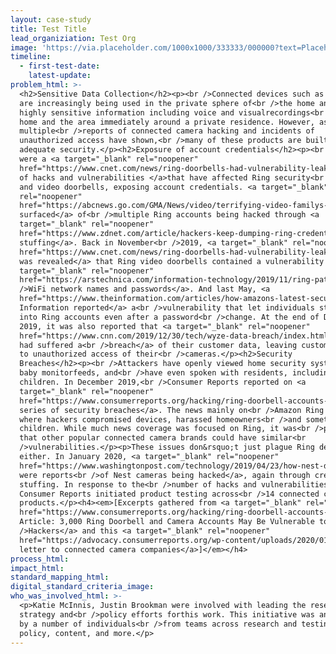```yaml
---
layout: case-study
title: Test Title
lead_organiziation: Test Org
image: 'https://via.placeholder.com/1000x1000/333333/000000?text=Placeholder'
timeline:
  - first-test-date:
    latest-update:
problem_html: >-
  <h2>Sensitive Data Collection</h2><p><br />Connected devices such as cameras
  are increasingly being used in the private sphere of<br />the home and collect
  highly sensitive information including voice and visualrecordings<br />of the
  home and the area immediately around a private residence. However, as
  multiple<br />reports of connected camera hacking and incidents of
  unauthorized access have shown,<br />many of these products are built without
  adequate security.</p><h2>Exposure of account credentials</h2><p><br />There
  were a <a target="_blank" rel="noopener"
  href="https://www.cnet.com/news/ring-doorbells-had-vulnerability-leaking-wi-fi-login-info-researchers-found/">series
  of hacks and vulnerabilities </a>that have affected Ring security<br />cameras
  and video doorbells, exposing account credentials. <a target="_blank"
  rel="noopener"
  href="https://abcnews.go.com/GMA/News/video/terrifying-video-familys-hacked-ring-camera-system-67704081">Reports
  surfaced</a> of<br />multiple Ring accounts being hacked through <a
  target="_blank" rel="noopener"
  href="https://www.zdnet.com/article/hackers-keep-dumping-ring-credentials-online-for-the-giggles/">credential
  stuffing</a>. Back in November<br />2019, <a target="_blank" rel="noopener"
  href="https://www.cnet.com/news/ring-doorbells-had-vulnerability-leaking-wi-fi-login-info-researchers-found/">it
  was revealed</a> that Ring video doorbells contained a vulnerability that <a
  target="_blank" rel="noopener"
  href="https://arstechnica.com/information-technology/2019/11/ring-patches-total-lack-of-password-security-during-setup/">exposed<br
  />WiFi network names and passwords</a>. And last May, <a
  href="https://www.theinformation.com/articles/how-amazons-latest-security-device-let-people-spy-on-you">The
  Information reported</a> a<br />vulnerability that let individuals stay logged
  into Ring accounts even after a password<br />change. At the end of December
  2019, it was also reported that <a target="_blank" rel="noopener"
  href="https://www.cnn.com/2019/12/30/tech/wyze-data-breach/index.html">Wyze
  had suffered a<br />breach</a> of their customer data, leaving customers open
  to unauthorized access of their<br />cameras.</p><h2>Security
  Breaches</h2><p><br />Attackers have openly viewed home security systems and
  baby monitorfeeds, and<br />have even spoken with residents, including young
  children. In December 2019,<br />Consumer Reports reported on <a
  target="_blank" rel="noopener"
  href="https://www.consumerreports.org/hacking/ring-doorbell-accounts-may-be-vulnerable-to-hackers/">a
  series of security breaches</a>. The news mainly on<br />Amazon Ring products,
  where hackers compromised devices, harassed homeowners<br />and sometimes
  children. While much news coverage was focused on Ring, it was<br />possible
  that other popular connected camera brands could have similar<br
  />vulnerabilities.</p><p>These issues don&rsquo;t just plague Ring devices
  either. In January 2020, <a target="_blank" rel="noopener"
  href="https://www.washingtonpost.com/technology/2019/04/23/how-nest-designed-keep-intruders-out-peoples-homes-effectively-allowed-hackers-get/">there
  were reports<br />of Nest cameras being hacked</a>, again through credential
  stuffing. In response to the<br />number of hacks and vulnerabilities,
  Consumer Reports initiated product testing across<br />14 connected camera
  products.</p><h4><em>[Excerpts gathered from <a target="_blank" rel="noopener"
  href="https://www.consumerreports.org/hacking/ring-doorbell-accounts-may-be-vulnerable-to-hackers/">CR
  Article: 3,000 Ring Doorbell and Camera Accounts May Be Vulnerable to<br
  />Hackers</a> and this <a target="_blank" rel="noopener"
  href="https://advocacy.consumerreports.org/wp-content/uploads/2020/01/CR-Letter-to-Connected-Camera-Security-and-Doorbell-Manufacturers-1.13.20.pdf">advocacy
  letter to connected camera companies</a>]</em></h4>
process_html:
impact_html:
standard_mapping_html:
digital_standard_criteria_image:
who_was_involved_html: >-
  <p>Katie McInnis, Justin Brookman were involved with leading the research,
  strategy and<br />policy efforts forthis work. This initiative was an effort
  by a number of individuals<br />from teams across research and testing,
  policy, content, and more.</p>
---
```


